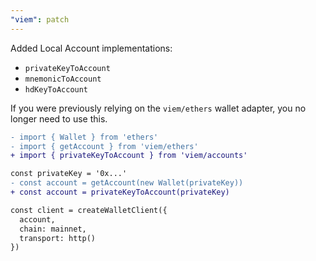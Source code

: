 ```yaml
---
"viem": patch
---
```


Added Local Account implementations:

- `privateKeyToAccount`
- `mnemonicToAccount`
- `hdKeyToAccount`

If you were previously relying on the `viem/ethers` wallet adapter, you no longer need to use this.

```diff
- import { Wallet } from 'ethers'
- import { getAccount } from 'viem/ethers'
+ import { privateKeyToAccount } from 'viem/accounts'

const privateKey = '0x...'
- const account = getAccount(new Wallet(privateKey))
+ const account = privateKeyToAccount(privateKey)

const client = createWalletClient({
  account,
  chain: mainnet,
  transport: http()
})
```